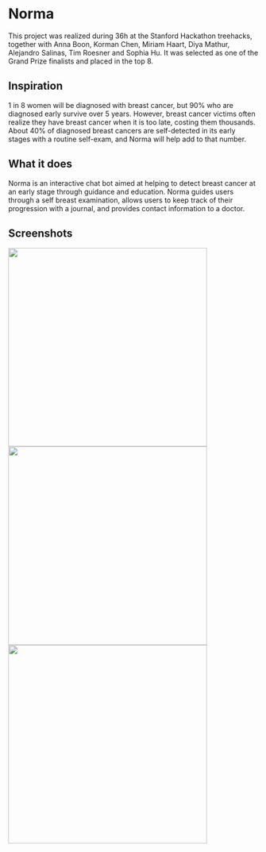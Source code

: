 # Norma

This project was realized during 36h at the Stanford Hackathon treehacks, together with Anna Boon, Korman Chen, Miriam Haart, Diya Mathur, Alejandro Salinas, Tim Roesner and Sophia Hu. 
It was selected as one of the Grand Prize finalists and placed in the top 8.

## Inspiration
1 in 8 women will be diagnosed with breast cancer, but 90% who are diagnosed early survive over 5 years. However, breast cancer victims often realize they have breast cancer when it is too late, costing them thousands. About 40% of diagnosed breast cancers are self-detected in its early stages with a routine self-exam, and Norma will help add to that number.

## What it does
Norma is an interactive chat bot aimed at helping to detect breast cancer at an early stage through guidance and education. Norma guides users through a self breast examination, allows users to keep track of their progression with a journal, and provides contact information to a doctor.

## Screenshots
<img src="https://user-images.githubusercontent.com/13894518/36579409-d24636e2-1817-11e8-8c5e-a6622ed2aaa2.PNG" width="400"/>
<img src="https://user-images.githubusercontent.com/13894518/36579413-d3df2374-1817-11e8-950d-02b746317959.PNG" width="400"/>
<img src="https://user-images.githubusercontent.com/13894518/36579415-d7de9892-1817-11e8-8482-19b51781343f.PNG" width="400"/>
